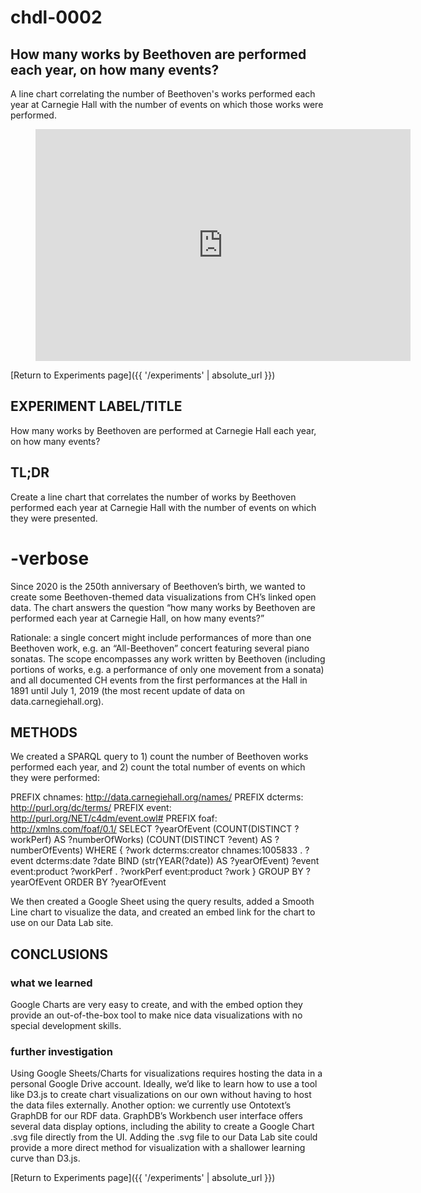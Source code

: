 # chdl-0002

## How many works by Beethoven are performed each year, on how many events?

A line chart correlating the number of Beethoven's works performed each year at Carnegie Hall with the number of events on which those works were performed.

<figure class="chart_container">
  <iframe 
  width="600" height="371" seamless frameborder="0" scrolling="no" src="https://docs.google.com/spreadsheets/d/e/2PACX-1vS2j3xjBi75YjM0JzQhxlA9lBplSPQu9lgu0JwXm0FBJ7ls23UeUwNauC94bSwckqCKFtH5aCfnvheW/pubchart?oid=431690699&amp;format=interactive">
  </iframe>
</figure>

[Return to Experiments page]({{ '/experiments' | absolute_url }})

## EXPERIMENT LABEL/TITLE
How many works by Beethoven are performed at Carnegie Hall each year, on how many events?

## TL;DR
Create a line chart that correlates the number of works by Beethoven performed each year at Carnegie Hall with the number of events on which they were presented.

# -verbose
Since 2020 is the 250th anniversary of Beethoven’s birth, we wanted to create some Beethoven-themed data visualizations from CH’s linked open data. The chart answers the question “how many works by Beethoven are performed each year at Carnegie Hall, on how many events?”

Rationale: a single concert might include performances of more than one Beethoven work, e.g. an “All-Beethoven” concert featuring several piano sonatas. The scope encompasses any work written by Beethoven (including portions of works, e.g. a performance of only one movement from a sonata) and all documented CH events from the first performances at the Hall in 1891 until July 1, 2019 (the most recent update of data on data.carnegiehall.org).

## METHODS
We created a SPARQL query to 1) count the number of Beethoven works performed each year, and 2) count the total number of events on which they were performed:

PREFIX chnames: <http://data.carnegiehall.org/names/>
PREFIX dcterms: <http://purl.org/dc/terms/>
PREFIX event: <http://purl.org/NET/c4dm/event.owl#>
PREFIX foaf: <http://xmlns.com/foaf/0.1/>
SELECT ?yearOfEvent (COUNT(DISTINCT ?workPerf) AS ?numberOfWorks) (COUNT(DISTINCT ?event) AS ?numberOfEvents)
WHERE {
  ?work dcterms:creator chnames:1005833 .
  ?event dcterms:date ?date
         BIND (str(YEAR(?date)) AS ?yearOfEvent)
  ?event event:product ?workPerf .
  ?workPerf event:product ?work
}
GROUP BY ?yearOfEvent
ORDER BY ?yearOfEvent

We then created a Google Sheet using the query results, added a Smooth Line chart to visualize the data, and created an embed link for the chart to use on our Data Lab site.

## CONCLUSIONS
### what we learned
Google Charts are very easy to create, and with the embed option they provide an out-of-the-box tool to make nice data visualizations with no special development skills.

### further investigation 
Using Google Sheets/Charts for visualizations requires hosting the data in a personal Google Drive account. Ideally, we’d like to learn how to use a tool like D3.js to create chart visualizations on our own without having to host the data files externally.
Another option: we currently use Ontotext’s GraphDB for our RDF data. GraphDB’s Workbench user interface offers several data display options, including the ability to create a Google Chart .svg file directly from the UI. Adding the .svg file to our Data Lab site could provide a more direct method for visualization with a shallower learning curve than D3.js.

[Return to Experiments page]({{ '/experiments' | absolute_url }})
